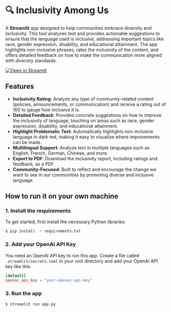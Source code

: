 # 🔍 Inclusivity Among Us

A **Streamlit** app designed to help communities embrace diversity and inclusivity. This tool analyzes text and provides actionable suggestions to ensure that the language used is inclusive, addressing important topics like race, gender expression, disability, and educational attainment. The app highlights non-inclusive phrases, rates the inclusivity of the content, and offers detailed feedback on how to make the communication more aligned with diversity standards.

[![Open in Streamlit](https://static.streamlit.io/badges/streamlit_badge_black_white.svg)](https://inclusivity-among-us.streamlit.app/)

## Features

- **Inclusivity Rating**: Analyze any type of community-related content (policies, announcements, or communication) and receive a rating out of 100 to gauge how inclusive it is.
- **Detailed Feedback**: Provides concrete suggestions on how to improve the inclusivity of language, touching on areas such as race, gender expression, disability, and educational attainment.
- **Highlight Problematic Text**: Automatically highlights non-inclusive language in dark red, making it easy to visualize where improvements can be made.
- **Multilingual Support**: Analyze text in multiple languages such as English, French, German, Chinese, and more.
- **Export to PDF**: Download the inclusivity report, including ratings and feedback, as a PDF.
- **Community-Focused**: Built to reflect and encourage the change we want to see in our communities by promoting diverse and inclusive language.

## How to run it on your own machine

### 1. Install the requirements

To get started, first install the necessary Python libraries:

```bash
$ pip install -r requirements.txt
```

### 2. Add your OpenAI API Key

You need an OpenAI API key to run this app. Create a file called `.streamlit/secrets.toml` in your root directory and add your OpenAI API key like this:

```toml
[default]
openai_api_key = "your-openai-api-key"
```

### 3. Run the app
```bash
$ streamlit run app.py
```
